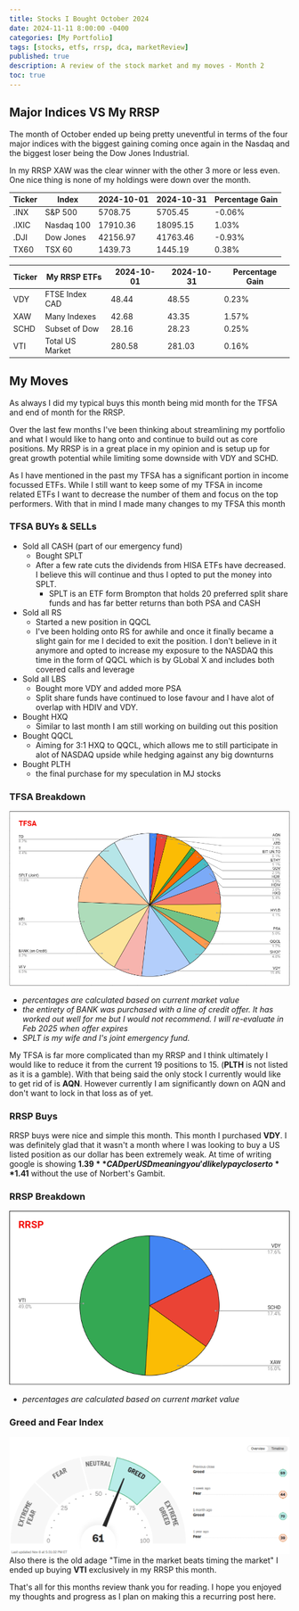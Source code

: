 ```yaml
---
title: Stocks I Bought October 2024
date: 2024-11-11 8:00:00 -0400
categories: [My Portfolio]
tags: [stocks, etfs, rrsp, dca, marketReview]
published: true
description: A review of the stock market and my moves - Month 2
toc: true
---
```


## Major Indices VS My RRSP
The month of October ended up being pretty uneventful in terms of the four major indices with the biggest gaining coming once again in the Nasdaq and the biggest loser being the Dow Jones Industrial.

In my RRSP XAW was the clear winner with the other 3 more or less even. One nice thing is none of my holdings were down over the month.

  | **Ticker** | **Index**  | **2024-10-01** | **2024-10-31** | **Percentage Gain** |
  | ---------- | ---------- | -------------- | -------------- | ------------------- |
  | .INX       | S&P 500    | 5708.75        | 5705.45        | -0.06%              |
  | .IXIC      | Nasdaq 100 | 17910.36       | 18095.15       | 1.03%               |
  | .DJI       | Dow Jones  | 42156.97       | 41763.46       | -0.93%              |
  | TX60       | TSX 60     | 1439.73        | 1445.19        | 0.38%               |

  | **Ticker** | **My RRSP ETFs** | **2024-10-01** | **2024-10-31** | **Percentage Gain** |
  | ---------- | ---------------- | -------------- | -------------- | ------------------- |
  | VDY        | FTSE Index CAD   | 48.44          | 48.55          | 0.23%               |
  | XAW        | Many Indexes     | 42.68          | 43.35          | 1.57%               |
  | SCHD       | Subset of Dow    | 28.16          | 28.23          | 0.25%               |
  | VTI        | Total US Market  | 280.58         | 281.03         | 0.16%               |

## My Moves

As always I did my typical buys this month being mid month for the TFSA and end of month for the RRSP.

Over the last few months I've been thinking about streamlining my portfolio and what I would like to hang onto and continue to build out as core positions. My RRSP is in a great place in my opinion and is setup up for great growth potential while limiting some downside with VDY and SCHD. 

As I have mentioned in the past my TFSA has a significant portion in income focussed ETFs. While I still want to keep some of my TFSA in income related ETFs I want to decrease the number of them and focus on the top performers. With that in mind I made many changes to my TFSA this month

### TFSA BUYs & SELLs
  - Sold all CASH (part of our emergency fund)
    - Bought SPLT
    - After a few rate cuts the dividends from HISA ETFs have decreased. I believe this will continue and thus I opted to put the money into SPLT.
        - SPLT is an ETF form Brompton that holds 20 preferred split share funds and has far better returns than both PSA and CASH
  - Sold all RS
    - Started a new position in QQCL
    - I've been holding onto RS for awhile and once it finally became a slight gain for me I decided to exit the position. I don't believe in it anymore and opted to increase my exposure to the NASDAQ this time in the form of QQCL which is by GLobal X and includes both covered calls and leverage
  - Sold all LBS
    - Bought more VDY and added more PSA
    - Split share funds have continued to lose favour and I have alot of overlap with HDIV and VDY.
  -  Bought HXQ
     -  Similar to last month I am still working on building out this position
  -  Bought QQCL
     -  Aiming for 3:1 HXQ to QQCL, which allows me to still participate in alot of NASDAQ upside while hedging against any big downturns
  -  Bought PLTH
     -  the final purchase for my speculation in MJ stocks

### TFSA Breakdown
![image](/assets/2024-11-11-tfsa.PNG)
- *percentages are calculated based on current market value*
- *the entirety of BANK was purchased with a line of credit offer. It has worked out well for me but I would not recommend. I will re-evaluate in Feb 2025 when offer expires*
- *SPLT is my wife and I's joint emergency fund.*

My TFSA is far more complicated than my RRSP and I think ultimately I would like to reduce it from the current 19 positions to 15. (**PLTH** is not listed as it is a gamble). With that being said the only stock I currently would like to get rid of is **AQN**. However currently I am significantly down on AQN and don't want to lock in that loss as of yet.


### RRSP Buys

RRSP buys were nice and simple this month. This month I purchased **VDY**. I was definitely glad that it wasn't a month where I was looking to buy a US listed position as our dollar has been extremely weak. At time of writing google is showing **$1.39** CAD per USD meaning you'd likely pay closer to **$1.41** without the use of Norbert's Gambit.

### RRSP Breakdown
![image](/assets/2024-11-11-rrsp.PNG)
- *percentages are calculated based on current market value*

### Greed and Fear Index

![image](/assets/2024-11-11-fear-and-greed.PNG)
Also there is the old adage "Time in the market beats timing the market" I ended up buying **VTI** exclusively in my RRSP this month.

That's all for this months review thank you for reading. I hope you enjoyed my thoughts and progress as I plan on making this a recurring post here.